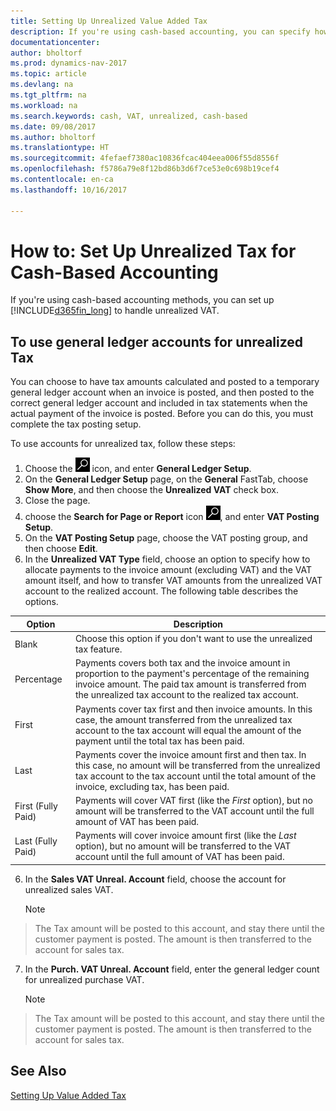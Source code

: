 ```yaml
---
title: Setting Up Unrealized Value Added Tax
description: If you're using cash-based accounting, you can specify how to handle unrealized tax for sales and purchases.
documentationcenter: 
author: bholtorf
ms.prod: dynamics-nav-2017
ms.topic: article
ms.devlang: na
ms.tgt_pltfrm: na
ms.workload: na
ms.search.keywords: cash, VAT, unrealized, cash-based
ms.date: 09/08/2017
ms.author: bholtorf
ms.translationtype: HT
ms.sourcegitcommit: 4fefaef7380ac10836fcac404eea006f55d8556f
ms.openlocfilehash: f5786a79e8f12bd86b3d6f7ce53e0c698b19cef4
ms.contentlocale: en-ca
ms.lasthandoff: 10/16/2017

---
```


# <a name="how-to-set-up-unrealized-vat-for-cash-based-accounting"></a>How to: Set Up Unrealized Tax for Cash-Based Accounting
If you're using cash-based accounting methods, you can set up [!INCLUDE[d365fin_long](includes/d365fin_long_md.md)] to handle unrealized VAT.

## <a name="to-use-general-ledger-accounts-for-unrealized-vat"></a>To use general ledger accounts for unrealized Tax
You can choose to have tax amounts calculated and posted to a temporary general ledger account when an invoice is posted, and then posted to the correct general ledger account and included in tax statements when the actual payment of the invoice is posted. Before you can do this, you must complete the tax posting setup.

To use accounts for unrealized tax, follow these steps:
1. Choose the ![Search for Page or Report](media/ui-search/search_small.png "Search for Page or Report icon") icon, and enter **General Ledger Setup**. 
2. On the **General Ledger Setup** page, on the **General** FastTab, choose **Show More**, and then choose the **Unrealized VAT** check box.
3. Close the page.
4. choose the **Search for Page or Report** icon ![Search for Page or Report](media/ui-search/search_small.png "Search for Page or Report icon"), and enter **VAT Posting Setup**. 
5. On the **VAT Posting Setup** page, choose the VAT posting group, and then choose **Edit**. 
6. In the **Unrealized VAT Type** field, choose an option to specify how to allocate payments to the invoice amount (excluding VAT) and the VAT amount itself, and how to transfer VAT amounts from the unrealized VAT account to the realized account. The following table describes the options.

| Option | Description |
| --- | --- |
| Blank | Choose this option if you don't want to use the unrealized tax feature. |
| Percentage | Payments covers both tax and the invoice amount in proportion to the payment's percentage of the remaining invoice amount. The paid tax amount is transferred from the unrealized tax account to the realized tax account. |
| First | Payments cover tax first and then invoice amounts. In this case, the amount transferred from the unrealized tax account to the tax account will equal the amount of the payment until the total tax has been paid. |
| Last | Payments cover the invoice amount first and then tax. In this case, no amount will be transferred from the unrealized tax account to the tax account until the total amount of the invoice, excluding tax, has been paid. |
| First (Fully Paid) | Payments will cover VAT first (like the _First_ option), but no amount will be transferred to the VAT account until the full amount of VAT has been paid. |
| Last (Fully Paid) | Payments will cover invoice amount first (like the _Last_ option), but no amount will be transferred to the VAT account until the full amount of VAT has been paid. |

6. In the **Sales VAT Unreal. Account** field, choose the account for unrealized sales VAT.

    > [!NOTE]  
>   The Tax amount will be posted to this account, and stay there until the customer payment is posted. The amount is then transferred to the account for sales tax.
7. In the **Purch. VAT Unreal. Account** field, enter the general ledger count for unrealized purchase VAT.

    > [!NOTE]  
>   The Tax amount will be posted to this account, and stay there until the customer payment is posted. The amount is then transferred to the account for sales tax.

## <a name="see-also"></a>See Also
[Setting Up Value Added Tax](finance-setup-vat.md)

